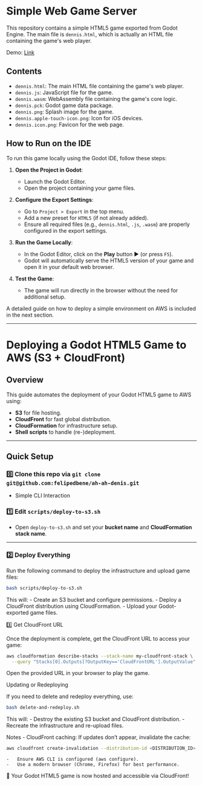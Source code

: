 # Simple Web Game Server

This repository contains a simple HTML5 game exported from Godot Engine. The main file is `dennis.html`, which is actually an HTML file containing the game's web player.

Demo: [Link](https://dennis.debene.xyz/)

## Contents


- `dennis.html`: The main HTML file containing the game's web player.
- `dennis.js`: JavaScript file for the game.
- `dennis.wasm`: WebAssembly file containing the game's core logic.
- `dennis.pck`: Godot game data package.
- `dennis.png`: Splash image for the game.
- `dennis.apple-touch-icon.png`: Icon for iOS devices.
- `dennis.icon.png`: Favicon for the web page.

## How to Run on the IDE

To run this game locally using the Godot IDE, follow these steps:

1. **Open the Project in Godot**:
   - Launch the Godot Editor.
   - Open the project containing your game files.

2. **Configure the Export Settings**:
   - Go to `Project > Export` in the top menu.
   - Add a new preset for `HTML5` (if not already added).
   - Ensure all required files (e.g., `dennis.html`, `.js`, `.wasm`) are properly configured in the export settings.

3. **Run the Game Locally**:
   - In the Godot Editor, click on the **Play** button ▶ (or press `F5`).
   - Godot will automatically serve the HTML5 version of your game and open it in your default web browser.

4. **Test the Game**:
   - The game will run directly in the browser without the need for additional setup. 
   
   
A detailed guide on how to deploy a simple environment on AWS is included in the next section.

---

# Deploying a Godot HTML5 Game to AWS (S3 + CloudFront)

## Overview
This guide automates the deployment of your Godot HTML5 game to AWS using:
- **S3** for file hosting.
- **CloudFront** for fast global distribution.
- **CloudFormation** for infrastructure setup.
- **Shell scripts** to handle (re-)deployment.

---

## Quick Setup
### 0️⃣ Clone this repo via `git clone git@github.com:felipedbene/ah-ah-denis.git`
- Simple CLI Interaction

### 1️⃣ Edit `scripts/deploy-to-s3.sh`
- Open `deploy-to-s3.sh` and set your **bucket name** and **CloudFormation stack name**.

---

### 2️⃣ Deploy Everything
Run the following command to deploy the infrastructure and upload game files:

```bash
bash scripts/deploy-to-s3.sh
```

This will:
	-	Create an S3 bucket and configure permissions.
	-	Deploy a CloudFront distribution using CloudFormation.
	-	Upload your Godot-exported game files.

3️⃣ Get CloudFront URL

Once the deployment is complete, get the CloudFront URL to access your game:
```bash
aws cloudformation describe-stacks --stack-name my-cloudfront-stack \
  --query "Stacks[0].Outputs[?OutputKey=='CloudFrontURL'].OutputValue" --output text
```
Open the provided URL in your browser to play the game.

Updating or Redeploying

If you need to delete and redeploy everything, use:
```bash
bash delete-and-redeploy.sh
```
This will:
	-	Destroy the existing S3 bucket and CloudFront distribution.
	-	Recreate the infrastructure and re-upload files.

Notes
	-	CloudFront caching: If updates don’t appear, invalidate the cache:

```bash
aws cloudfront create-invalidation --distribution-id <DISTRIBUTION_ID> --paths "/*"
```


	-	Ensure AWS CLI is configured (aws configure).
	-	Use a modern browser (Chrome, Firefox) for best performance.


🚀 Your Godot HTML5 game is now hosted and accessible via CloudFront!
